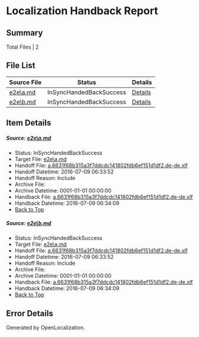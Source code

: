 # <a name='report-top'></a> Localization Handback Report

## Summary
 Total Files | 2

## File List
 Source File | Status | Details 
 ----------- | ------ | ------- 
 [e2e\a.md](https://github.com/OpenLocalizationTestOrg/oltest/blob/b737fb7326813c05fefc985342a1ba9f61a7bd3a/e2e/a.md) | InSyncHandedBackSuccess | [Details](#0e65e4e151b7ee57b3c48b74f8276c8520d03f371)
 [e2e\b.md](https://github.com/OpenLocalizationTestOrg/oltest/blob/b737fb7326813c05fefc985342a1ba9f61a7bd3a/e2e/b.md) | InSyncHandedBackSuccess | [Details](#0e65e4e151b7ee57b3c48b74f8276c8520d03f372)

## Item Details
##### <a name='0e65e4e151b7ee57b3c48b74f8276c8520d03f371'></a> Source: [e2e\a.md](https://github.com/OpenLocalizationTestOrg/oltest/blob/b737fb7326813c05fefc985342a1ba9f61a7bd3a/e2e/a.md)
* Status: InSyncHandedBackSuccess
* Target File: [e2e\a.md](https://github.com/OpenLocalizationTestOrg/oltest-dede-fly/blob/3386d972250443f3fcbe2a5d53f9a0e14c125536/e2e/a.md)
* Handoff File: [a.6631f68b315a3f7ddcdc141802fdb6ef151d1df2.de-de.xlf](https://github.com/OpenLocalizationTestOrg/olhandoff-e2e/blob/af153f03a8801e2bb4df3fc87c4f6ce92f9ae677/ol-handoff/OpenLocalizationTestOrg/oltest-dede-fly/ci/ht/a.6631f68b315a3f7ddcdc141802fdb6ef151d1df2.de-de.xlf)
* Handoff Datetime: 2016-07-09 06:33:52
* Handoff Reason: Include
* Archive File: 
* Archive Datetime: 0001-01-01 00:00:00
* Handback File: [a.6631f68b315a3f7ddcdc141802fdb6ef151d1df2.de-de.xlf](https://github.com/OpenLocalizationTestOrg/olhandback-e2e/blob/b3cffe8ce20b265f2aaecfb7e4707063d025dffb/ol-handback/OpenLocalizationTestOrg/oltest-dede-fly/ci/ht/a.6631f68b315a3f7ddcdc141802fdb6ef151d1df2.de-de.xlf)
* Handback Datetime: 2016-07-09 06:34:09
* [Back to Top](#report-top)

##### <a name='0e65e4e151b7ee57b3c48b74f8276c8520d03f372'></a> Source: [e2e\b.md](https://github.com/OpenLocalizationTestOrg/oltest/blob/b737fb7326813c05fefc985342a1ba9f61a7bd3a/e2e/b.md)
* Status: InSyncHandedBackSuccess
* Target File: [e2e\a.md](https://github.com/OpenLocalizationTestOrg/oltest-dede-fly/blob/3386d972250443f3fcbe2a5d53f9a0e14c125536/e2e/a.md)
* Handoff File: [a.6631f68b315a3f7ddcdc141802fdb6ef151d1df2.de-de.xlf](https://github.com/OpenLocalizationTestOrg/olhandoff-e2e/blob/af153f03a8801e2bb4df3fc87c4f6ce92f9ae677/ol-handoff/OpenLocalizationTestOrg/oltest-dede-fly/ci/ht/a.6631f68b315a3f7ddcdc141802fdb6ef151d1df2.de-de.xlf)
* Handoff Datetime: 2016-07-09 06:33:52
* Handoff Reason: Include
* Archive File: 
* Archive Datetime: 0001-01-01 00:00:00
* Handback File: [a.6631f68b315a3f7ddcdc141802fdb6ef151d1df2.de-de.xlf](https://github.com/OpenLocalizationTestOrg/olhandback-e2e/blob/b3cffe8ce20b265f2aaecfb7e4707063d025dffb/ol-handback/OpenLocalizationTestOrg/oltest-dede-fly/ci/ht/a.6631f68b315a3f7ddcdc141802fdb6ef151d1df2.de-de.xlf)
* Handback Datetime: 2016-07-09 06:34:09
* [Back to Top](#report-top)


## Error Details

Generated by OpenLocalization.
